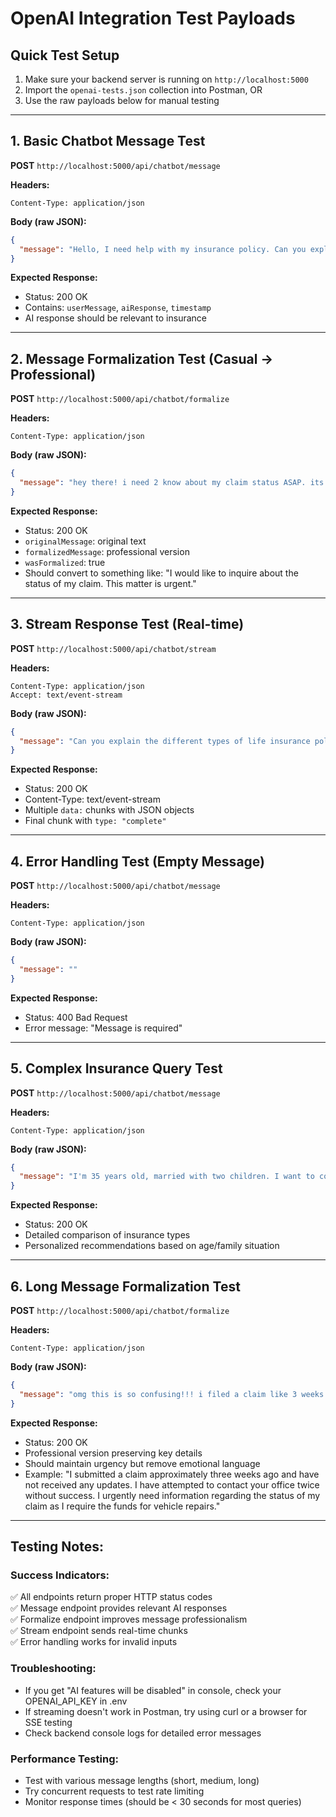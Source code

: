 # OpenAI Integration Test Payloads

## Quick Test Setup
1. Make sure your backend server is running on `http://localhost:5000`
2. Import the `openai-tests.json` collection into Postman, OR
3. Use the raw payloads below for manual testing

---

## 1. Basic Chatbot Message Test
**POST** `http://localhost:5000/api/chatbot/message`

**Headers:**
```
Content-Type: application/json
```

**Body (raw JSON):**
```json
{
  "message": "Hello, I need help with my insurance policy. Can you explain the benefits?"
}
```

**Expected Response:**
- Status: 200 OK  
- Contains: `userMessage`, `aiResponse`, `timestamp`
- AI response should be relevant to insurance

---

## 2. Message Formalization Test (Casual → Professional)
**POST** `http://localhost:5000/api/chatbot/formalize`

**Headers:**
```
Content-Type: application/json
```

**Body (raw JSON):**
```json
{
  "message": "hey there! i need 2 know about my claim status ASAP. its urgent!!!"
}
```

**Expected Response:**
- Status: 200 OK
- `originalMessage`: original text
- `formalizedMessage`: professional version
- `wasFormalized`: true
- Should convert to something like: "I would like to inquire about the status of my claim. This matter is urgent."

---

## 3. Stream Response Test (Real-time)
**POST** `http://localhost:5000/api/chatbot/stream`

**Headers:**
```
Content-Type: application/json
Accept: text/event-stream
```

**Body (raw JSON):**
```json
{
  "message": "Can you explain the different types of life insurance policies?"
}
```

**Expected Response:**
- Status: 200 OK
- Content-Type: text/event-stream
- Multiple `data:` chunks with JSON objects
- Final chunk with `type: "complete"`

---

## 4. Error Handling Test (Empty Message)
**POST** `http://localhost:5000/api/chatbot/message`

**Headers:**
```
Content-Type: application/json
```

**Body (raw JSON):**
```json
{
  "message": ""
}
```

**Expected Response:**
- Status: 400 Bad Request
- Error message: "Message is required"

---

## 5. Complex Insurance Query Test
**POST** `http://localhost:5000/api/chatbot/message`

**Headers:**
```
Content-Type: application/json
```

**Body (raw JSON):**
```json
{
  "message": "I'm 35 years old, married with two children. I want to compare term life insurance vs whole life insurance. What are the pros and cons of each, and which would be better for my situation?"
}
```

**Expected Response:**
- Status: 200 OK
- Detailed comparison of insurance types
- Personalized recommendations based on age/family situation

---

## 6. Long Message Formalization Test
**POST** `http://localhost:5000/api/chatbot/formalize`

**Headers:**
```
Content-Type: application/json
```

**Body (raw JSON):**
```json
{
  "message": "omg this is so confusing!!! i filed a claim like 3 weeks ago and still havent heard anything back. i called twice but nobody picked up. this is really frustrating cuz i need the money to fix my car. can someone PLEASE tell me whats going on???"
}
```

**Expected Response:**
- Status: 200 OK
- Professional version preserving key details
- Should maintain urgency but remove emotional language
- Example: "I submitted a claim approximately three weeks ago and have not received any updates. I have attempted to contact your office twice without success. I urgently need information regarding the status of my claim as I require the funds for vehicle repairs."

---

## Testing Notes:

### Success Indicators:
✅ All endpoints return proper HTTP status codes  
✅ Message endpoint provides relevant AI responses  
✅ Formalize endpoint improves message professionalism  
✅ Stream endpoint sends real-time chunks  
✅ Error handling works for invalid inputs  

### Troubleshooting:
- If you get "AI features will be disabled" in console, check your OPENAI_API_KEY in .env
- If streaming doesn't work in Postman, try using curl or a browser for SSE testing
- Check backend console logs for detailed error messages

### Performance Testing:
- Test with various message lengths (short, medium, long)
- Try concurrent requests to test rate limiting
- Monitor response times (should be < 30 seconds for most queries)